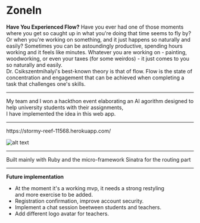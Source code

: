 # ZoneIn

**Have You Experienced Flow?**
Have you ever had one of those moments where you get so caught up in what you're doing that time seems to fly by? Or when you're working on something, and it just happens so naturally and easily? Sometimes you can be astoundingly productive, spending hours working and it feels like minutes. Whatever you are working on - painting, woodworking, or even your taxes (for some weirdos) - it just comes to you so naturally and easily. <br>
Dr. Csikszentmihalyi's best-known theory is that of flow. Flow is the state of concentration and engagement that can be achieved when completing a task that challenges one's skills.<br>
<hr>
My team and I won a hackthon event elaborating an AI agorithm designed to help university students with their assignments,<br> I have implemented the idea in this web app.<br>
<hr>
https://stormy-reef-11568.herokuapp.com/

![alt text](https://steemitimages.com/p/X37EMQ9WSwsJew5Q7fLcXmJJQNntLfq8EpuwSJuvS3hAsnjur7wy29eGvQLC3VxypZrru4of4eiRf4mA6SNg32YriNNqL8ZPhDD1Q?format=match&mode=fit)

<hr>
Built mainly with Ruby and the micro-framework Sinatra for the routing part 

<hr>

**Future implementation** 

  * At the moment it's a working mvp, it needs a strong restyling <br>
    and more exercise to be added.
  * Registration confirmation, improve account security.
  * Implement a chat session beetween students and teachers.
  * Add different logo avatar for teachers.
